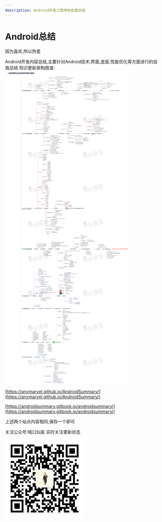 ```yaml
---
description: Android开发工程师的自我总结
---
```


# Android总结

因为喜欢,所以热爱

Android开发内容总结,主要针对Android技术,界面,底层,性能优化等方面进行的自我总结
知识更新架构图谱:
![](/assets/androidjiagoutu.jpg)


[https://anymarvel.github.io/AndroidSummary/](https://anymarvel.github.io/AndroidSummary/)

[https://androidsummary.gitbook.io/androidsummary/](https://androidsummary.gitbook.io/androidsummary/)

上述两个站点内容相同,保存一个即可

关注公众号:喘口仙氣  实时关注更新状态

![](/assets/qrcode_for_gh_db8538619cdd_258.jpg)
